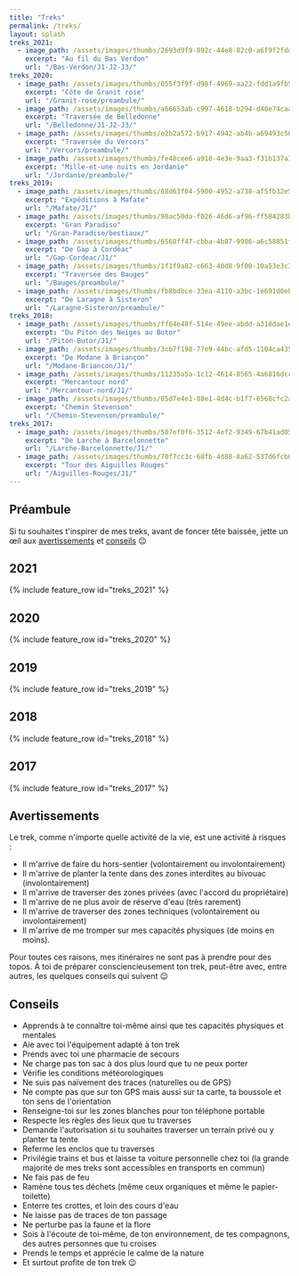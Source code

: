```yaml
---
title: "Treks"
permalink: /treks/
layout: splash
treks_2021:
  - image_path: /assets/images/thumbs/2693d9f9-892c-44e8-82c0-a6f9f2fdd204.jpg
    excerpt: "Au fil du Bas Verdon"
    url: "/Bas-Verdon/J1-J2-J3/"
treks_2020:
  - image_path: /assets/images/thumbs/055f3f9f-d98f-4969-aa22-fdd1a9fb5103.jpg
    excerpt: "Côte de Granit rose"
    url: "/Granit-rose/preambule/"
  - image_path: /assets/images/thumbs/a66653ab-c997-4618-b294-d40e74caa503.jpg
    excerpt: "Traversée de Belledonne"
    url: "/Belledonne/J1-J2-J3/"
  - image_path: /assets/images/thumbs/e2b2a572-b917-4942-ab4b-a69493c50623.jpg
    excerpt: "Traversée du Vercors"
    url: "/Vercors/preambule/"
  - image_path: /assets/images/thumbs/fe48cee6-a910-4e3e-9aa3-f31b137a1903.jpg
    excerpt: "Mille-et-une nuits en Jordanie"
    url: "/Jordanie/preambule/"
treks_2019:
  - image_path: /assets/images/thumbs/68d63f04-5900-4952-a738-af5fb32e5403.jpg
    excerpt: "Expéditions à Mafate"
    url: "/Mafate/J1/"
  - image_path: /assets/images/thumbs/98ac50da-f026-46d6-af96-ff584283b335.jpg
    excerpt: "Gran Paradiso"
    url: "/Gran-Paradiso/bestiaux/"
  - image_path: /assets/images/thumbs/6568ff47-cbba-4b87-9986-a6c58851f707.jpg
    excerpt: "De Gap à Cordéac"
    url: "/Gap-Cordeac/J1/"
  - image_path: /assets/images/thumbs/1f1f9a82-c663-40d8-9f00-10a53e3c3051.jpg
    excerpt: "Traversée des Bauges"
    url: "/Bauges/preambule/"
  - image_path: /assets/images/thumbs/fb8bdbce-33ea-4110-a3bc-1e691d0eb509.jpg
    excerpt: "De Laragne à Sisteron"
    url: "/Laragne-Sisteron/preambule/"
treks_2018:
  - image_path: /assets/images/thumbs/ff64e48f-514e-49ee-abdd-a318dae1e804.jpg
    excerpt: "Du Piton des Neiges au Butor"
    url: "/Piton-Butor/J1/"
  - image_path: /assets/images/thumbs/3cb7f198-77e9-44bc-afd5-1104ca435006.jpg
    excerpt: "De Modane à Briançon"
    url: "/Modane-Briancon/J1/"
  - image_path: /assets/images/thumbs/11235a5a-1c12-4614-8565-4a6816dcc305.jpg
    excerpt: "Mercantour nord"
    url: "/Mercantour-nord/J1/"
  - image_path: /assets/images/thumbs/85d7e4e1-88e1-4d4c-b1f7-6568cfc2a687.jpg
    excerpt: "Chemin Stevenson"
    url: "/Chemin-Stevenson/preambule/"
treks_2017:
  - image_path: /assets/images/thumbs/507ef0f6-3512-4ef2-9349-67b41ad05245.jpg
    excerpt: "De Larche à Barcelonnette"
    url: "/Larche-Barcelonnette/J1/"
  - image_path: /assets/images/thumbs/70f7cc3c-68fb-4d88-8a62-537d6fcb6972.jpg
    excerpt: "Tour des Aiguilles Rouges"
    url: "/Aiguilles-Rouges/J1/"
---
```


## Préambule

Si tu souhaites t'inspirer de mes treks, avant de foncer tête baissée, jette un œil aux [avertissements](#avertissements) et [conseils](#conseils) :wink:

## 2021

{% include feature_row id="treks_2021" %}

## 2020

{% include feature_row id="treks_2020" %}

## 2019

{% include feature_row id="treks_2019" %}

## 2018

{% include feature_row id="treks_2018" %}

## 2017

{% include feature_row id="treks_2017" %}

## Avertissements

Le trek, comme n'importe quelle activité de la vie, est une activité à risques :
* Il m'arrive de faire du hors-sentier (volontairement ou involontairement)
* Il m'arrive de planter la tente dans des zones interdites au bivouac (involontairement)
* Il m'arrive de traverser des zones privées (avec l'accord du propriétaire)
* Il m'arrive de ne plus avoir de réserve d'eau (très rarement)
* Il m'arrive de traverser des zones techniques (volontairement ou involontairement)
* Il m'arrive de me tromper sur mes capacités physiques (de moins en moins).

Pour toutes ces raisons, mes itinéraires ne sont pas à prendre pour des topos. À toi de préparer consciencieusement ton trek, peut-être avec, entre autres, les quelques conseils qui suivent :wink:

## Conseils

* Apprends à te connaître toi-même ainsi que tes capacités physiques et mentales
* Aie avec toi l'équipement adapté à ton trek
* Prends avec toi une pharmacie de secours
* Ne charge pas ton sac à dos plus lourd que tu ne peux porter
* Vérifie les conditions météorologiques
* Ne suis pas naïvement des traces (naturelles ou de GPS)
* Ne compte pas que sur ton GPS mais aussi sur ta carte, ta boussole et ton sens de l'orientation
* Renseigne-toi sur les zones blanches pour ton téléphone portable
* Respecte les règles des lieux que tu traverses
* Demande l'autorisation si tu souhaites traverser un terrain privé ou y planter ta tente
* Referme les enclos que tu traverses
* Privilégie trains et bus et laisse ta voiture personnelle chez toi (la grande majorité de mes treks sont accessibles en transports en commun)
* Ne fais pas de feu
* Ramène tous tes déchets (même ceux organiques et même le papier-toilette)
* Enterre tes crottes, et loin des cours d'eau
* Ne laisse pas de traces de ton passage
* Ne perturbe pas la faune et la flore
* Sois à l'écoute de toi-même, de ton environnement, de tes compagnons, des autres personnes que tu croises
* Prends le temps et apprécie le calme de la nature
* Et surtout profite de ton trek :wink:
